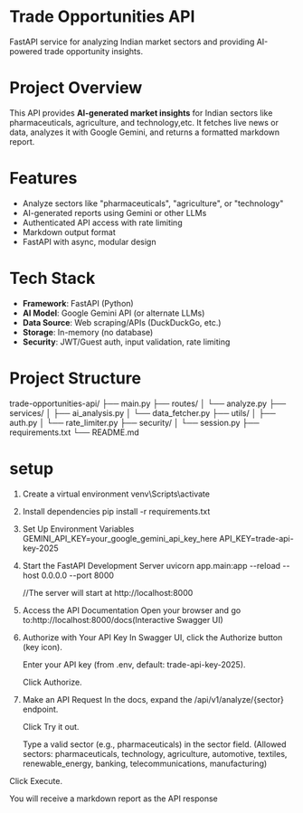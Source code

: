 # Trade Opportunities API

FastAPI service for analyzing Indian market sectors and providing AI-powered trade opportunity insights.

# Project Overview

This API provides **AI-generated market insights** for Indian sectors like pharmaceuticals, agriculture, and technology,etc. It fetches live news or data, analyzes it with Google Gemini, and returns a formatted markdown report.

# Features

-  Analyze sectors like "pharmaceuticals", "agriculture", or "technology"
-  AI-generated reports using Gemini or other LLMs
-  Authenticated API access with rate limiting
-  Markdown output format
-  FastAPI with async, modular design
# Tech Stack

- **Framework**: FastAPI (Python)
- **AI Model**: Google Gemini API (or alternate LLMs)
- **Data Source**: Web scraping/APIs (DuckDuckGo, etc.)
- **Storage**: In-memory (no database)
- **Security**: JWT/Guest auth, input validation, rate limiting

# Project Structure

trade-opportunities-api/
├── main.py
├── routes/
│   └── analyze.py
├── services/
│   ├── ai_analysis.py
│   └── data_fetcher.py
├── utils/
│   ├── auth.py
│   └── rate_limiter.py
├── security/
│   └── session.py
├── requirements.txt
└── README.md

# setup
1. Create a virtual environment
  venv\Scripts\activate

2. Install dependencies
  pip install -r requirements.txt

3. Set Up Environment Variables
   GEMINI_API_KEY=your_google_gemini_api_key_here
    API_KEY=trade-api-key-2025

4. Start the FastAPI Development Server
   uvicorn app.main:app --reload --host 0.0.0.0 --port 8000

   //The server will start at http://localhost:8000

5. Access the API Documentation
    Open your browser and go to:http://localhost:8000/docs(Interactive Swagger UI)

6.  Authorize with Your API Key
    In Swagger UI, click the Authorize button (key icon).

    Enter your API key (from .env, default: trade-api-key-2025).

    Click Authorize.
7. Make an API Request
   In the docs, expand the /api/v1/analyze/{sector} endpoint.

    Click Try it out.

    Type a valid sector (e.g., pharmaceuticals) in the sector field.
    (Allowed sectors: pharmaceuticals, technology, agriculture, automotive, textiles, renewable_energy, banking, telecommunications, manufacturing)

Click Execute.

You will receive a markdown report as the API response

```

